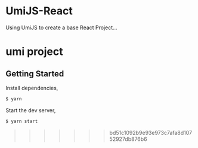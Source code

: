 
# UmiJS-React
Using UmiJS to create a base React Project...
# umi project

## Getting Started

Install dependencies,

```bash
$ yarn
```

Start the dev server,

```bash
$ yarn start
```
>>>>>>> bd51c1092b9e93e973c7afa8d10752927db876b6
